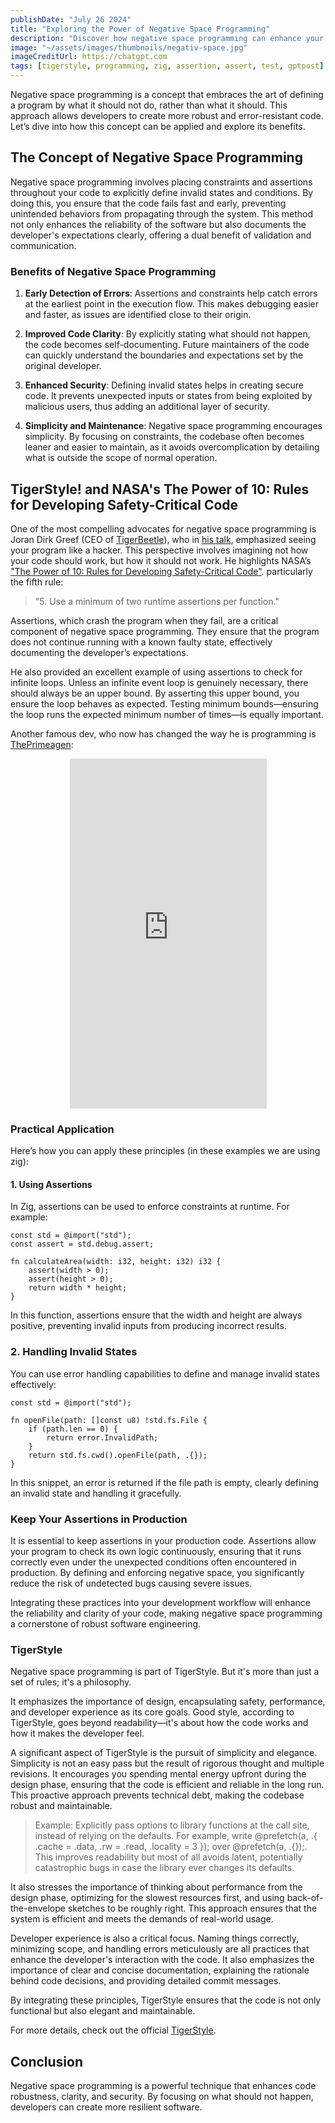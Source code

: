 ```yaml
---
publishDate: "July 26 2024"
title: "Exploring the Power of Negative Space Programming"
description: "Discover how negative space programming can enhance your code's robustness and clarity by focusing on what your program should not do."
image: "~/assets/images/thumbnails/negativ-space.jpg"
imageCreditUrl: https://chatgpt.com
tags: [tigerstyle, programming, zig, assertion, assert, test, gptpost]
---
```


Negative space programming is a concept that embraces the art of defining a program by what it should not do, rather than what it should. This approach allows developers to create more robust and error-resistant code. Let’s dive into how this concept can be applied and explore its benefits.

## The Concept of Negative Space Programming

Negative space programming involves placing constraints and assertions throughout your code to explicitly define invalid states and conditions. By doing this, you ensure that the code fails fast and early, preventing unintended behaviors from propagating through the system. This method not only enhances the reliability of the software but also documents the developer's expectations clearly, offering a dual benefit of validation and communication.

### Benefits of Negative Space Programming

1. **Early Detection of Errors**: Assertions and constraints help catch errors at the earliest point in the execution flow. This makes debugging easier and faster, as issues are identified close to their origin.

2. **Improved Code Clarity**: By explicitly stating what should not happen, the code becomes self-documenting. Future maintainers of the code can quickly understand the boundaries and expectations set by the original developer.

3. **Enhanced Security**: Defining invalid states helps in creating secure code. It prevents unexpected inputs or states from being exploited by malicious users, thus adding an additional layer of security.

4. **Simplicity and Maintenance**: Negative space programming encourages simplicity. By focusing on constraints, the codebase often becomes leaner and easier to maintain, as it avoids overcomplication by detailing what is outside the scope of normal operation.

## TigerStyle! and NASA's The Power of 10: Rules for Developing Safety-Critical Code

One of the most compelling advocates for negative space programming is Joran Dirk Greef (CEO of [TigerBeetle](https://tigerbeetle.com)), who in [his talk](https://www.youtube.com/watch?v=w3WYdYyjek4), emphasized seeing your program like a hacker. This perspective involves imagining not how your code should work, but how it should not work. He highlights NASA’s ["The Power of 10: Rules for Developing Safety-Critical Code"](https://en.wikipedia.org/wiki/The_Power_of_10:_Rules_for_Developing_Safety-Critical_Code). particularly the fifth rule:

> "5. Use a minimum of two runtime assertions per function."

Assertions, which crash the program when they fail, are a critical component of negative space programming. They ensure that the program does not continue running with a known faulty state, effectively documenting the developer’s expectations. 

He also provided an excellent example of using assertions to check for infinite loops. Unless an infinite event loop is genuinely necessary, there should always be an upper bound. By asserting this upper bound, you ensure the loop behaves as expected. Testing minimum bounds—ensuring the loop runs the expected minimum number of times—is equally important.


Another famous dev, who now has changed the way he is programming is [ThePrimeagen](https://www.youtube.com/@ThePrimeagen):

<center>
<iframe width="315" height="560" 
src="https://www.youtube.com/embed/M-VU0fLjIUU?si=sFXEIxlBtWdTFTAw" 
title="ThePrimeagen negativ space programming" frameborder="0" 
allow="accelerometer; autoplay; clipboard-write; encrypted-media;
gyroscope; picture-in-picture;
web-share"
allowfullscreen></iframe>
</center>

### Practical Application

Here’s how you can apply these principles (in these examples we are using zig):

#### 1. Using Assertions

In Zig, assertions can be used to enforce constraints at runtime. For example:

```zig
const std = @import("std");
const assert = std.debug.assert;

fn calculateArea(width: i32, height: i32) i32 {
    assert(width > 0);
    assert(height > 0);
    return width * height;
}
```

In this function, assertions ensure that the width and height are always positive, preventing invalid inputs from producing incorrect results.

### 2. Handling Invalid States
You can use error handling capabilities to define and manage invalid states effectively:

```zig
const std = @import("std");

fn openFile(path: []const u8) !std.fs.File {
    if (path.len == 0) {
        return error.InvalidPath;
    }
    return std.fs.cwd().openFile(path, .{});
}
```

In this snippet, an error is returned if the file path is empty, clearly defining an invalid state and handling it gracefully.


### Keep Your Assertions in Production

It is essential to keep assertions in your production code. Assertions allow your program to check its own logic continuously, ensuring that it runs correctly even under the unexpected conditions often encountered in production. By defining and enforcing negative space, you significantly reduce the risk of undetected bugs causing severe issues.

Integrating these practices into your development workflow will enhance the reliability and clarity of your code, making negative space programming a cornerstone of robust software engineering.

### TigerStyle

Negative space programming is part of TigerStyle. But it's more than just a set of rules; it's a philosophy.

It emphasizes the importance of design, encapsulating safety, performance, and developer experience as its core goals. Good style, according to TigerStyle, goes beyond readability—it's about how the code works and how it makes the developer feel.

A significant aspect of TigerStyle is the pursuit of simplicity and elegance. Simplicity is not an easy pass but the result of rigorous thought and multiple revisions. It encourages you spending mental energy upfront during the design phase, ensuring that the code is efficient and reliable in the long run. This proactive approach prevents technical debt, making the codebase robust and maintainable.

> Example:
Explicitly pass options to library functions at the call site, instead of relying on the defaults. For example, write @prefetch(a, .{ .cache = .data, .rw = .read, .locality = 3 }); over @prefetch(a, .{});. This improves readability but most of all avoids latent, potentially catastrophic bugs in case the library ever changes its defaults.

It also stresses the importance of thinking about performance from the design phase, optimizing for the slowest resources first, and using back-of-the-envelope sketches to be roughly right. This approach ensures that the system is efficient and meets the demands of real-world usage.

Developer experience is also a critical focus. Naming things correctly, minimizing scope, and handling errors meticulously are all practices that enhance the developer's interaction with the code. It also emphasizes the importance of clear and concise documentation, explaining the rationale behind code decisions, and providing detailed commit messages.

By integrating these principles, TigerStyle ensures that the code is not only functional but also elegant and maintainable. 

For more details, check out the official [TigerStyle](https://github.com/tigerbeetle/tigerbeetle/blob/main/docs/TIGER_STYLE.md).

## Conclusion
Negative space programming is a powerful technique that enhances code robustness, clarity, and security. By focusing on what should not happen, developers can create more resilient software.
